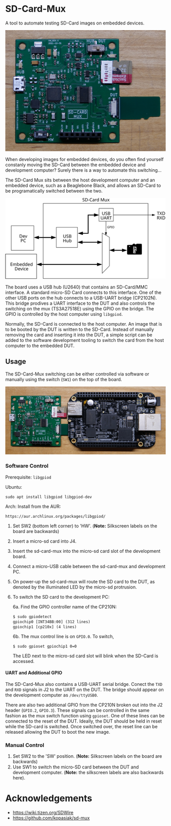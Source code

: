 # SD-Card-Mux
A tool to automate testing SD-Card images on embedded devices.

![SD-Card-Mux Phot](doc/images/sd-card-mux_photo.jpg)

When developing images for embedded devices, do you often find yourself 
constanly moving the SD-Card between the embedded device and development
computer? Surely there is a way to automate this switching...

The SD-Card Mux sits between the host development computer and an
embedded device, such as a Beaglebone Black, and allows an SD-Card to be 
programatically switched between the two.

![SD-Card Mux Block Diagram](doc/images/sd-card-mux_diagram.svg)

The board uses a USB hub (U2640) that contains an SD-Card/MMC interface. A
standard micro-SD Card connects to this interface. One of the other USB ports 
on the hub connects to a USB-UART bridge (CP2102N). This bridge prodives a UART 
interface to the DUT and also controls the switching on the mux (TS3A27518E) 
using the GPIO on the bridge. The GPIO is controlled by the host computer 
using ```libgpiod```. 

Normally, the SD-Card is connected to the host computer. An image that is to be
booted by the DUT is written to the SD-Card. Instead of manually removing the 
card and inserting it into the DUT, a simple script can be added to the 
software development tooling to switch the card from the host computer to the 
embedded DUT.

## Usage
The SD-Card-Mux switching can be either controlled via software or manually
using the switch (```SW1```) on the top of the board.

![Mux with Beaglebone Black](doc/images/mux-beaglebone.jpg)

### Software Control
Prerequisite: ```libgpiod```

Ubuntu:
```
sudo apt install libgpiod libgpiod-dev
```

Arch: Install from the AUR: 
```
https://aur.archlinux.org/packages/libgpiod/
```

1. Set SW2 (bottom left corner) to 'HW'. (**Note:** Silkscreen labels
on the board are backwards)
2. Insert a micro-sd card into J4.
3. Insert the sd-card-mux into the micro-sd card slot of the development board.
4. Connect a micro-USB cable between the sd-card-mux and development PC.
5. On power-up the sd-card-mux will route the SD card to the DUT, as denoted by the
illuminated LED by the micro-sd protrusion.
6. To switch the SD card to the development PC:
	
	6a. Find the GPIO controller name of the CP210N:
	```
	$ sudo gpiodetect
	gpiochip0 [INT34BB:00] (312 lines)
	gpiochip1 [cp210x] (4 lines)
	```
	6b. The mux control line is on ```GPIO.0```. To switch,
	```
	$ sudo gpioset gpiochip1 0=0
	```
	The LED next to the micro-sd card slot will blink when the SD-Card is
	accessed.

#### UART and Additional GPIO
The SD-Card-Mux also contains a USB-UART serial bridge. Conect the ```TXD```
and ```RXD``` signals in J2 to the UART on the DUT. The bridge should appear
on the development computer as ```/dev/ttyUSB0```.

There are also two additional GPIO from the CP210N broken out into the J2 
header (```GPIO.2```, ```GPIO.3```). These signals can be controlled in the same
fashion as the mux switch function using ```gpioset```. One of these lines can
be connected to the reset of the DUT. Ideally, the DUT should be held in reset
while the SD-card is switched. Once switched over, the reset line can be released
allowing the DUT to boot the new image. 

### Manual Control
1. Set SW2 to the 'SW' position. (**Note:** Silkscreen labels on the board are
backwards)
2. Use SW1 to switch the micro-SD card between the DUT and development 
computer. (**Note:** the silkscreen labels are also backwards here).

# Acknowledgements
- https://wiki.tizen.org/SDWire
- https://github.com/kopasiak/sd-mux
